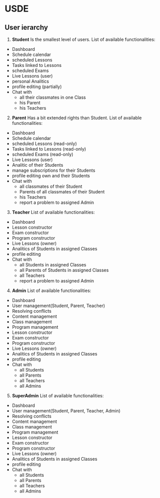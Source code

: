 # USDE

## User ierarchy
1. **Student** Is the smallest level of users. List of available functionalities:
  - Dashboard
  - Schedule calendar
  - scheduled Lessons
  - Tasks linked to Lessons
  - scheduled Exams
  - Live Lessons (user)
  - personal Analitics
  - profile editing (partially)
  - Chat with
    - all their classmates in one Class
    - his Parent
    - his Teachers
2. **Parent** Has a bit extended rights than Student. List of available functionalities:
  - Dashboard
  - Schedule calendar
  - scheduled Lessons (read-only)
  - Tasks linked to Lessons (read-only)
  - scheduled Exams (read-only)
  - Live Lessons (user)
  - Analitic of their Students
  - manage subscriptions for their Students
  - profile editing own and their Students
  - Chat with
    - all classmates of their Student
    - Parents of all classmates of their Student
    - his Teachers
    - report a problem to assigned Admin
3. **Teacher** List of available functionalities:
  - Dashboard
  - Lesson constructor
  - Exam constructor
  - Program constructor
  - Live Lessons (owner)
  - Analitics of Students in assigned Classes
  - profile editing
  - Chat with
    - all Students in assigned Classes
    - all Parents of Students in assigned Classes
    - all Teachers
    - report a problem to assigned Admin
4. **Admin** List of available functionalities:
  - Dashboard
  - User management(Student, Parent, Teacher)
  - Resolving conflicts
  - Content management
  - Class management
  - Program management
  - Lesson constructor
  - Exam constructor
  - Program constructor
  - Live Lessons (owner)
  - Analitics of Students in assigned Classes
  - profile editing
  - Chat with
    - all Students
    - all Parents
    - all Teachers
    - all Admins
5. **SuperAdmin** List of available functionalities:
  - Dashboard
  - User management(Student, Parent, Teacher, Admin)
  - Resolving conflicts
  - Content management
  - Class management
  - Program management
  - Lesson constructor
  - Exam constructor
  - Program constructor
  - Live Lessons (owner)
  - Analitics of Students in assigned Classes
  - profile editing
  - Chat with
    - all Students
    - all Parents
    - all Teachers
    - all Admins